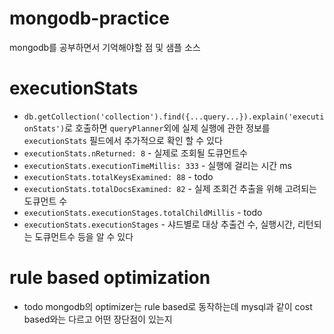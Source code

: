 # mongodb-practice
mongodb를 공부하면서 기억해야할 점 및 샘플 소스


# executionStats
- `db.getCollection('collection').find({...query...}).explain('executionStats')`로 호출하면 `queryPlanner`외에 실제 실행에 관한 정보를 `executionStats` 필드에서 추가적으로 확인 할 수 있다
- `executionStats.nReturned: 8` - 실제로 조회될 도큐먼트수
- `executionStats.executionTimeMillis: 333` - 실행에 걸리는 시간 ms
- `executionStats.totalKeysExamined: 88` - todo
- `executionStats.totalDocsExamined: 82` - 실제 조회건 추출을 위해 고려되는 도큐먼트 수
- `executionStats.executionStages.totalChildMillis` - todo
- `executionStats.executionStages` - 샤드별로 대상 추출건 수, 실행시간, 리턴되는 도큐먼트수 등을 알 수 있다

# rule based optimization
- todo mongodb의 optimizer는 rule based로 동작하는데 mysql과 같이 cost based와는 다르고 어떤 장단점이 있는지
